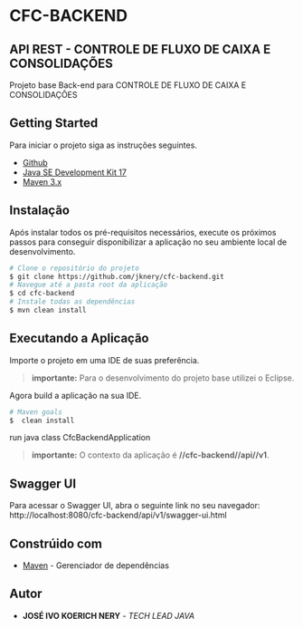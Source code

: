 # CFC-BACKEND
## API REST - CONTROLE DE FLUXO DE CAIXA E CONSOLIDAÇÕES


Projeto base Back-end para CONTROLE DE FLUXO DE CAIXA E CONSOLIDAÇÕES

## Getting Started

Para iniciar o projeto siga as instruções seguintes.

* [Github](https://github.com/)
* [Java SE Development Kit 17](https://www.oracle.com/)
* [Maven 3.x](https://maven.apache.org/)

## Instalação

Após instalar todos os pré-requisitos necessários, execute os próximos passos para conseguir disponibilizar a aplicação no seu ambiente local de desenvolvimento.

```sh
# Clone o repositório do projeto
$ git clone https://github.com/jknery/cfc-backend.git
# Navegue até a pasta root da aplicação
$ cd cfc-backend
# Instale todas as dependências
$ mvn clean install
```

## Executando a Aplicação

Importe o projeto em uma IDE de suas preferência.

> **importante:** Para o desenvolvimento do projeto base utilizei o Eclipse.

Agora build a aplicação na sua IDE.

```sh
# Maven goals
$  clean install
```

run java class CfcBackendApplication

> **importante:** O contexto da aplicação é **//cfc-backend//api//v1**.


## Swagger UI

Para acessar o Swagger UI, abra o seguinte link no seu navegador: http://localhost:8080/cfc-backend/api/v1/swagger-ui.html

## Constrúido com

* [Maven](https://maven.apache.org/) - Gerenciador de dependências

## Autor

* **JOSÉ IVO KOERICH NERY** - *TECH LEAD JAVA*